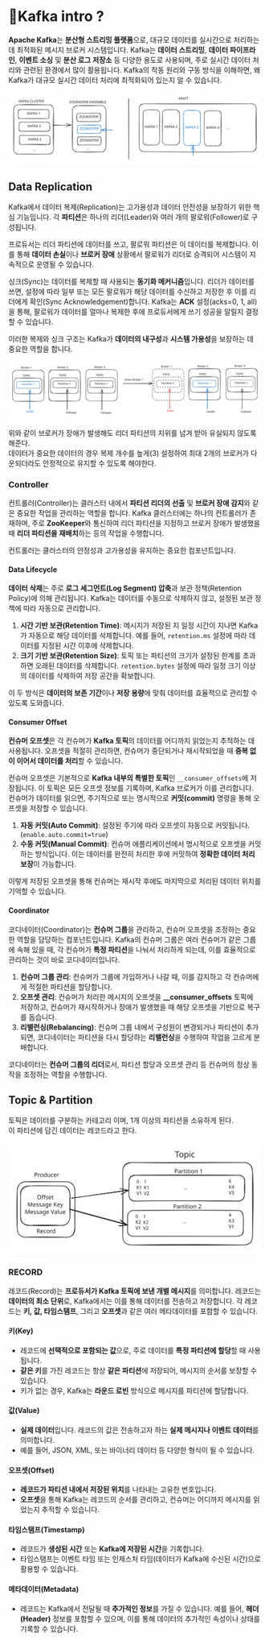 # Kafka intro ?

**Apache Kafka**는 **분산형 스트리밍 플랫폼**으로, 대규모 데이터를 실시간으로 처리하는 데 최적화된 메시지 브로커 시스템입니다. Kafka는 **데이터 스트리밍**, **데이터 파이프라인**, **이벤트 소싱** 및 **분산 로그 저장소** 등 다양한 용도로 사용되며, 주로 실시간 데이터 처리와 관련된 환경에서 많이 활용됩니다. Kafka의 작동 원리와 구동 방식을 이해하면, 왜 Kafka가 대규모 실시간 데이터 처리에 최적화되어 있는지 알 수 있습니다.

<img src="../../../.gitbook/assets/file.excalidraw (1) (1).svg" alt="" class="gitbook-drawing">

## Data Replication

Kafka에서 데이터 복제(Replication)는 고가용성과 데이터 안전성을 보장하기 위한 핵심 기능입니다. 각 **파티션**은 하나의 리더(Leader)와 여러 개의 팔로워(Follower)로 구성됩니다.&#x20;

프로듀서는 리더 파티션에 데이터를 쓰고, 팔로워 파티션은 이 데이터를 복제합니다. 이를 통해 **데이터 손실**이나 **브로커 장애** 상황에서 팔로워가 리더로 승격되어 시스템이 지속적으로 운영될 수 있습니다.

싱크(Sync)는 데이터를 복제할 때 사용되는 **동기화 메커니즘**입니다. 리더가 데이터를 쓰면, 설정에 따라 일부 또는 모든 팔로워가 해당 데이터를 수신하고 저장한 후 이를 리더에게 확인(Sync Acknowledgement)합니다. Kafka는 **ACK** 설정(acks=0, 1, all)을 통해, 팔로워가 데이터를 얼마나 복제한 후에 프로듀서에게 쓰기 성공을 알릴지 결정할 수 있습니다.

이러한 복제와 싱크 구조는 Kafka가 **데이터의 내구성**과 **시스템 가용성**을 보장하는 데 중요한 역할을 합니다.

<img src="../../../.gitbook/assets/file.excalidraw (2).svg" alt="" class="gitbook-drawing">

위와 같이 브로커가 장애가 발생해도 리더 파티션의 지위를 넘겨 받아 유실되지 않도록 해준다.\
데이터가 중요한 데이터의 경우 복제 개수를 높게(3) 설정하여 최대 2개의 브로커가 다운되더라도 안정적으로 유지할 수 있도록 해야한다.

### Controller

컨트롤러(Controller)는 클러스터 내에서 **파티션 리더의 선출** 및 **브로커 장애 감지**와 같은 중요한 작업을 관리하는 역할을 합니다. Kafka 클러스터에는 하나의 컨트롤러가 존재하며, 주로 **ZooKeeper**와 통신하여 리더 파티션을 지정하고 브로커 장애가 발생했을 때 **리더 파티션을 재배치**하는 등의 작업을 수행합니다.&#x20;

컨트롤러는 클러스터의 안정성과 고가용성을 유지하는 중요한 컴포넌트입니다.

#### Data Lifecycle

**데이터 삭제**는 주로 **로그 세그먼트(Log Segment) 압축**과 보관 정책(Retention Policy)에 의해 관리됩니다. Kafka는 데이터를 수동으로 삭제하지 않고, 설정된 보관 정책에 따라 자동으로 관리합니다.&#x20;

1. **시간 기반 보관(Retention Time)**: 메시지가 저장된 지 일정 시간이 지나면 Kafka가 자동으로 해당 데이터를 삭제합니다. 예를 들어, `retention.ms` 설정에 따라 데이터를 지정된 시간 이후에 삭제합니다.
2. **크기 기반 보관(Retention Size)**: 토픽 또는 파티션의 크기가 설정된 한계를 초과하면 오래된 데이터를 삭제합니다. `retention.bytes` 설정에 따라 일정 크기 이상의 데이터를 삭제하여 저장 공간을 확보합니다.

이 두 방식은 **데이터의 보존 기간**이나 **저장 용량**에 맞춰 데이터를 효율적으로 관리할 수 있도록 도와줍니다.

#### Consumer Offset

**컨슈머 오프셋**은 각 컨슈머가 **Kafka 토픽**의 데이터를 어디까지 읽었는지 추적하는 데 사용됩니다. 오프셋을 적절히 관리하면, 컨슈머가 중단되거나 재시작되었을 때 **중복 없이 이어서 데이터를 처리**할 수 있습니다.

컨슈머 오프셋은 기본적으로 **Kafka 내부의 특별한 토픽**인 `__consumer_offsets`에 저장됩니다. 이 토픽은 모든 오프셋 정보를 기록하며, Kafka 브로커가 이를 관리합니다. 컨슈머가 데이터를 읽으면, 주기적으로 또는 명시적으로 **커밋(commit)** 명령을 통해 오프셋을 저장할 수 있습니다.

1. **자동 커밋(Auto Commit)**: 설정된 주기에 따라 오프셋이 자동으로 커밋됩니다. (`enable.auto.commit=true`)
2. **수동 커밋(Manual Commit)**: 컨슈머 애플리케이션에서 명시적으로 오프셋을 커밋하는 방식입니다. 이는 데이터를 완전히 처리한 후에 커밋하여 **정확한 데이터 처리 보장**이 가능합니다.

이렇게 저장된 오프셋을 통해 컨슈머는 재시작 후에도 마지막으로 처리된 데이터 위치를 기억할 수 있습니다.

#### Coordinator

코디네이터(Coordinator)는 **컨슈머 그룹**을 관리하고, 컨슈머 오프셋을 조정하는 중요한 역할을 담당하는 컴포넌트입니다. Kafka의 컨슈머 그룹은 여러 컨슈머가 같은 그룹에 속해 있을 때, 각 컨슈머가 **특정 파티션**을 나눠서 처리하게 되는데, 이를 효율적으로 관리하는 것이 바로 코디네이터입니다.

1. **컨슈머 그룹 관리**: 컨슈머가 그룹에 가입하거나 나갈 때, 이를 감지하고 각 컨슈머에게 적절한 파티션을 할당합니다.
2. **오프셋 관리**: 컨슈머가 처리한 메시지의 오프셋을 **\_\_consumer\_offsets** 토픽에 저장하고, 컨슈머가 재시작하거나 장애가 발생했을 때 해당 오프셋을 기반으로 복구를 돕습니다.
3. **리밸런싱(Rebalancing)**: 컨슈머 그룹 내에서 구성원이 변경되거나 파티션이 추가되면, 코디네이터는 파티션을 다시 할당하는 **리밸런싱**을 수행하여 작업을 고르게 분배합니다.

코디네이터는 **컨슈머 그룹의 리더**로서, 파티션 할당과 오프셋 관리 등 컨슈머의 정상 동작을 조정하는 역할을 수행합니다.

## Topic & Partition

토픽은 데이터를 구분하는 카테고리 이며, 1개 이상의 파티션을 소유하게 된다.\
이 파티션에 담긴 데이터는 레코드라고 한다.

<img src="../../../.gitbook/assets/file.excalidraw (54).svg" alt="" class="gitbook-drawing">

###

### RECORD

레코드(Record)는 **프로듀서가 Kafka 토픽에 보낸 개별 메시지**를 의미합니다. 레코드는 **데이터의 최소 단위**로, Kafka에서는 이를 통해 데이터를 전송하고 저장합니다. 각 레코드는 **키, 값, 타임스탬프**, 그리고 **오프셋**과 같은 여러 메타데이터를 포함할 수 있습니다.

#### **키(Key)**

* 레코드에 **선택적으로 포함되는 값**으로, 주로 데이터를 **특정 파티션에 할당**할 때 사용됩니다.
* **같은 키**를 가진 레코드는 항상 **같은 파티션**에 저장되어, 메시지의 순서를 보장할 수 있습니다.
* 키가 없는 경우, Kafka는 **라운드 로빈** 방식으로 메시지를 파티션에 할당합니다.

#### **값(Value)**

* **실제 데이터**입니다. 레코드의 값은 전송하고자 하는 **실제 메시지나 이벤트 데이터**를 의미합니다.
* 예를 들어, JSON, XML, 또는 바이너리 데이터 등 다양한 형식이 될 수 있습니다.

#### **오프셋(Offset)**

* **레코드가 파티션 내에서 저장된 위치**를 나타내는 고유한 번호입니다.
* **오프셋**을 통해 Kafka는 레코드의 순서를 관리하고, 컨슈머는 어디까지 메시지를 읽었는지 추적할 수 있습니다.

#### **타임스탬프(Timestamp)**

* 레코드가 **생성된 시간** 또는 **Kafka에 저장된 시간**을 기록합니다.
* 타임스탬프는 이벤트 타임 또는 인제스처 타임(데이터가 Kafka에 수신된 시간)으로 활용할 수 있습니다.

#### **메타데이터(Metadata)**

* 레코드는 Kafka에서 전달될 때 **추가적인 정보**를 가질 수 있습니다. 예를 들어, **헤더(Header)** 정보를 포함할 수 있으며, 이를 통해 데이터의 추가적인 속성이나 상태를 기록할 수 있습니다.
